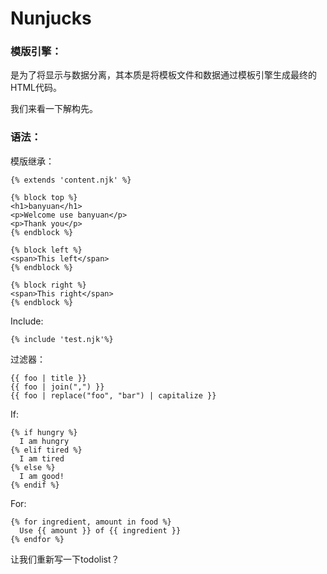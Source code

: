 # Nunjucks

### 模版引擎：

是为了将显示与数据分离，其本质是将模板文件和数据通过模板引擎生成最终的HTML代码。

我们来看一下解构先。



### 语法：

模版继承：

```jinja2
{% extends 'content.njk' %}

{% block top %}
<h1>banyuan</h1>
<p>Welcome use banyuan</p>
<p>Thank you</p>
{% endblock %}

{% block left %}
<span>This left</span>
{% endblock %}

{% block right %}
<span>This right</span>
{% endblock %}
```



Include:

```jinja2
{% include 'test.njk'%}
```



过滤器：

```jinja2
{{ foo | title }}
{{ foo | join(",") }}
{{ foo | replace("foo", "bar") | capitalize }}
```



If:

```jinja2
{% if hungry %}
  I am hungry
{% elif tired %}
  I am tired
{% else %}
  I am good!
{% endif %}
```



For:

```jinja2
{% for ingredient, amount in food %}
  Use {{ amount }} of {{ ingredient }}
{% endfor %}
```



让我们重新写一下todolist？

